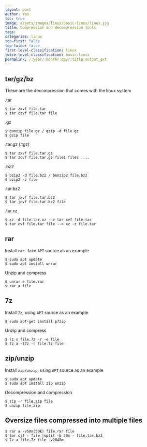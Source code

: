 ```yaml
---
layout: post
author: Yan 
toc: true
image: assets/images/linux/basic-linux/linux.jpg
title: Compression and decompression tools
tags:
categories: linux
top-first: false
top-twice: false
first-level-classification: linux
twice-level-classification: basic-linux
permalink: /:year/:month/:day/:title:output_ext
---
```


## tar/gz/bz

These are the decompression that comes with the linux system

.tar

```shell
$ tar zxvf file.tar
$ tar czvf file.tar file
```

.gz

```shell
$ gunzip file.gz / gzip -d file.gz
$ gzip file
```

.tar.gz (.tgz)

```shell
$ tar zxvf file.tar.gz
$ tar zcvf file.tar.gz file1 file2 ....
```

.bz2

```shell
$ bzip2 -d file.bz2 / bunzip2 file.bz2
$ bzip2 -z file
```

.tar.bz2
```shell
$ tar jxvf file.tar.bz2
$ tar jcvf file.tar.bz2 file
```

.tar.xz
```shell
$ xz -d file.tar.xz --> tar xvf file.tar
$ tar cvf file.tar file --> xz -z file.tar
```

## rar

Install `rar`. Take `APT` source as an example

```shell
$ sudo apt update
$ sudo apt install unrar
```

Unzip and compress

```shell
$ unrar e file.rar
$ rar a file
```

## 7z

Install `7z`, using `APT` source as an example

```shell
$ sudo apt-get install p7zip
```

Unzip and compress

```shell
$ 7z x file.7z -r -o file
$ 7z a -t7z -r file.7z file
```

## zip/unzip

Install `zip/unzip`, using `APT` source as an example

```shell
$ sudo apt update
$ sudo apt install zip unzip
```

Decompression and compression

```shell
$ zip -r file.zip file
$ unzip file.zip
```


## Oversize files compressed into multiple files

```shell
$ rar a -v50m(50k) file.rar file
$ tar cjf - file |split -b 50m - file.tar.bz2
$ 7z a file.7z file -v2048m
```





